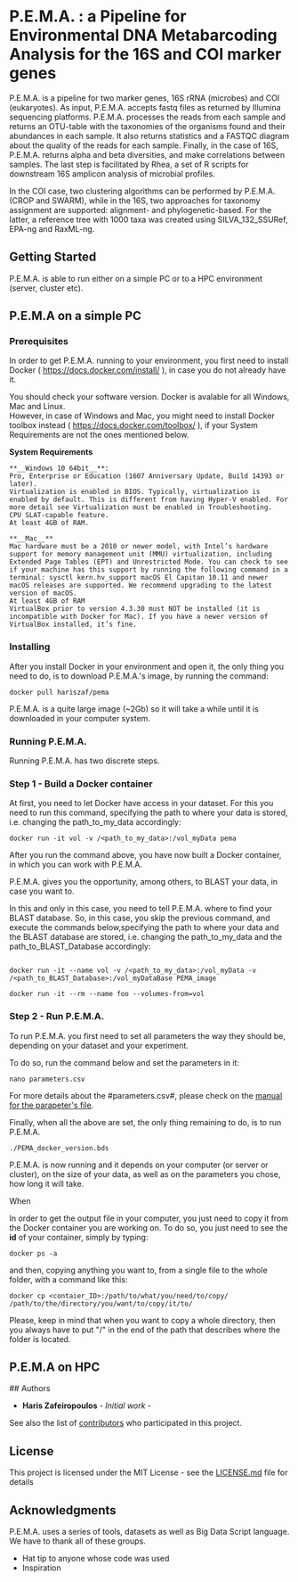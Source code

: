 
# P.E.M.A. : a Pipeline for Environmental DNA Metabarcoding Analysis for the 16S and COI marker genes

P.E.M.A. is a pipeline for two marker genes, 16S rRNA (microbes) and COI (eukaryotes). As input, P.E.M.A. accepts fastq files as returned by Illumina sequencing platforms. P.E.M.A. processes the reads from each sample and returns an OTU-table with the taxonomies of the organisms found and their abundances in each sample. It also returns statistics and a FASTQC diagram about the quality of the reads for each sample. Finally, in the case of 16S, P.E.M.A. returns alpha and beta diversities, and make correlations between samples. The last step is facilitated by Rhea, a set of R scripts for downstream 16S amplicon analysis of microbial profiles.

In the COI case, two clustering algorithms can be performed by P.E.M.A. (CROP and SWARM), while in the 16S, two approaches for taxonomy assignment are supported: alignment- and phylogenetic-based. For the latter, a reference tree with 1000 taxa was created using SILVA_132_SSURef, EPA-ng and RaxML-ng.


## Getting Started

P.E.M.A. is able to run either on a simple PC or to a HPC environment (server, cluster etc). 


## P.E.M.A on a simple PC

### Prerequisites

In order to get P.E.M.A. running to your environment, you first need to install Docker ( https://docs.docker.com/install/ ), in case you do not already have it.

You should check your software version. Docker is avalable for all Windows, Mac and Linux.  
However, in case of Windows and Mac, you might need to install Docker toolbox instead ( https://docs.docker.com/toolbox/ ), if your System Requirements are not the ones mentioned below.

**System Requirements**

```
**__Windows 10 64bit__**: 
Pro, Enterprise or Education (1607 Anniversary Update, Build 14393 or later).
Virtualization is enabled in BIOS. Typically, virtualization is enabled by default. This is different from having Hyper-V enabled. For more detail see Virtualization must be enabled in Troubleshooting.
CPU SLAT-capable feature.
At least 4GB of RAM.

**__Mac__** 
Mac hardware must be a 2010 or newer model, with Intel’s hardware support for memory management unit (MMU) virtualization, including Extended Page Tables (EPT) and Unrestricted Mode. You can check to see if your machine has this support by running the following command in a terminal: sysctl kern.hv_support macOS El Capitan 10.11 and newer macOS releases are supported. We recommend upgrading to the latest version of macOS.
At least 4GB of RAM
VirtualBox prior to version 4.3.30 must NOT be installed (it is incompatible with Docker for Mac). If you have a newer version of VirtualBox installed, it’s fine.
```

### Installing

After you install Docker in your environment and open it, the only thing you need to do, is to download P.E.M.A.'s image, by running the command:

```
docker pull hariszaf/pema
```

P.E.M.A. is a quite large image (~2Gb) so it will take a while until it is downloaded in your computer system. 


### Running P.E.M.A. 

Running P.E.M.A. has two discrete steps. 

### Step 1 - Build a Docker container

At first, you need to let Docker have access in your dataset. For this you need to run this command, specifying the path to where your data is stored, i.e. changing the path_to_my_data accordingly:

```
docker run -it vol -v /<path_to_my_data>:/vol_myData pema
``` 

After you run the command above, you have now built a Docker container, in which you can work with P.E.M.A.


P.E.M.A. gives you the opportunity, among others, to BLAST your data, in case you want to. 

In this and only in this case, you need to tell P.E.M.A. where to find your BLAST database. So, in this case, you skip the previous command, and execute the commands below,specifying the path to where your data and the BLAST database are stored, i.e. changing the path_to_my_data and the path_to_BLAST_Database accordingly:

```

docker run -it --name vol -v /<path_to_my_data>:/vol_myData -v /<path_to_BLAST_Database>:/vol_myDataBase PEMA_image

docker run -it --rm --name foo --volumes-from=vol

```


### Step 2 - Run P.E.M.A.

To run P.E.M.A. you first need to set all parameters the way they should be, depending on your dataset and your experiment. 

To do so, run the command below and set the parameters in it:

```
nano parameters.csv
```

For more details about the #parameters.csv#, please check on the [manual for the parapeter's file](https://www.google.com).


Finally, when all the above are set, the only thing remaining to do, is to run P.E.M.A. 

```
./PEMA_docker_version.bds
```

P.E.M.A. is now running and it depends on your computer (or server or cluster), on the size of your data, as well as on the parameters you chose, how long it will take.

When 

In order to get the output file in your computer, you just need to copy it from the Docker container you are working on. To do so, you just need to see the **id** of your container, simply by typing:

```
docker ps -a
```

and then, copying anything you want to, from a single file to the whole folder, with a command like this: 

```
docker cp <contaier_ID>:/path/to/what/you/need/to/copy/ /path/to/the/directory/you/want/to/copy/it/to/
```

Please, keep in mind that when you want to copy a whole directory, then you always have to put "/" in the end of the path that describes where the folder is located. 


## P.E.M.A on HPC 












\## Authors

* **Haris Zafeiropoulos** - *Initial work* - 

See also the list of [contributors](https://github.com/your/project/contributors) who participated in this project.

## License

This project is licensed under the MIT License - see the [LICENSE.md](LICENSE.md) file for details

## Acknowledgments
P.E.M.A. uses a series of tools, datasets as well as Big Data Script language. We have to thank all of these groups. 
* Hat tip to anyone whose code was used
* Inspiration
